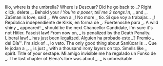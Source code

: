 Illo, where is the umbrella?
Where is Descuar? Did he go back to _?
Right click, delete _.
Behold your _!
You're a poser, tell me 3 songs.\n_, _ and _.
Za5man is love, said _.
We own a _!
No more _ tío.
Sí que voy a trabajar... _!
República independiente de Kikis, en forma de _.
Fuertenoche para _.
A wild shiny _ appeared!
_ should be the next Chancellor Candidate, I'm sure it's not Hitler.
Fascist law! From now on, _ is penalized by the Death Penalty.
Liberal law! _ has just been legalized.
Alguien ha probado este _?
Premio _ del Día™.
I'm sick of _, lo veto.
The only good thing about Sanlúcar is _.
Que le jodan a _.
_ is just _ with a thousand irony layers on top.
Smells like _ spirit.
Title of your sextape.
Mi amigo invisible me ha regalado un Funko de _.
The last chapter of Elena's lore was about _.
_ is unbreakable.
